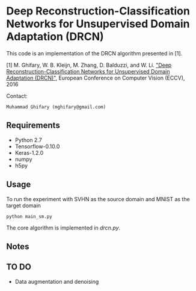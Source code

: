 # Deep Reconstruction-Classification Networks for Unsupervised Domain Adaptation (DRCN)

This code is an implementation of the DRCN algorithm presented in [1].

[1] M. Ghifary, W. B. Kleijn, M. Zhang, D. Balduzzi, and W. Li. ["Deep Reconstruction-Classification Networks for Unsupervised Domain Adaptation (DRCN)"](https://arxiv.org/abs/1607.03516), European Conference on Computer Vision (ECCV), 2016

Contact:
```
Muhammad Ghifary (mghifary@gmail.com)
```

## Requirements
* Python 2.7
* Tensorflow-0.10.0
* Keras-1.2.0
* numpy
* h5py

## Usage
To run the experiment with SVHN as the source domain and MNIST as the target domain
```
python main_sm.py
```

The core algorithm is implemented in *drcn.py*.

## Notes


## TO DO
* Data augmentation and denoising

